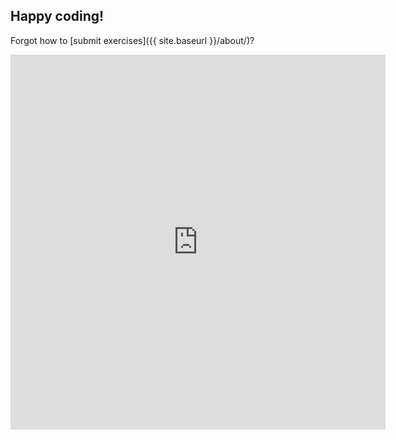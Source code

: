 ## Happy coding!

Forgot how to [submit exercises]({{ site.baseurl }}/about/)?

<div class="boxframe"><iframe src="https://docs.google.com/forms/d/1WukNfdIjINTKLJRIcKJ6pmMbfd9A3PXqhOVpWRhlRF4/viewform?embedded=true" height="600px" width="600px" frameborder="0" marginheight="0" marginwidth="0" scrolling="no">Loading...</iframe></div>
